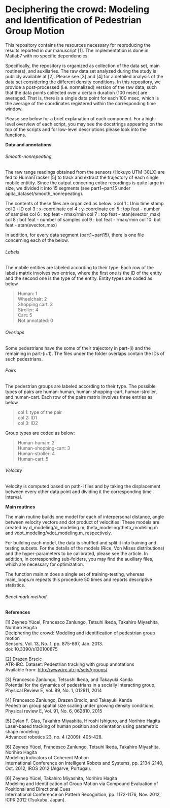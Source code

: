 # Deciphering the crowd: Modeling and Identification of Pedestrian Group Motion

This repository contains the resources necessary for reproducing the results reported in our manuscript [1]. The implementation is done in Matlab7 with no specific dependencies.

Specifically, the repository is organized as collection of the data set, main routine(s), and auxiliaries. The raw data set analyzed during the study is publicly available at [2]. Please see [3] and [4] for a detailed analysis of the data set considering the different density conditions. In this repository, we provide a post-processed (i.e. normalized) version of the raw data, such that the data points collected over a certain duration (100 msec) are averaged. That is, there is a single data point for each 100 msec, which is the average of the coordinates registered within the corresponding time window.

Please see below for a brief explanation of each component. For a high-level overview of each script, you may see the docstrings appearing on the top of the  scripts and for low-level descriptions please look into the functions.

**Data and annotations**

###### Smooth-nonrepeating
The raw range readings obtained from the sensors (Hokuyo UTM-30LX) are fed to HumanTracker [5] to track and extract the trajectory of each single mobile entitity. Since the output concering entire recordings is quite large in size, we divided it into 15 segments (see part1~part15 under apita_dataset/smooth_nonrepeating). 

The contents of these files are organized as below:
    >col 1 : Unix time stamp
    col 2 : ID
    col 3 : x-coordinate
    col 4 : y-coordinate
    col 5 : top feat - number of samples
    col 6 : top feat - rmax/rmin
    col 7 : top feat - atan(evector_max)
    col 8 : bot feat - number of samples
    col 9 : bot feat - rmax/rmin
    col 10: bot feat - atan(evector_max)
    
 In addition, for every data segment (part1~part15), there is one file concerning each of the below.

###### Labels

The mobile entities are labeled according to their type. Each row of the labels matrix involves two entries, where the first one is the ID of the entity and the second one is the type of the entity. Entity types are coded as below
>Human: 1\
  Wheelchair: 2\
  Shopping cart: 3\
  Stroller: 4\
  Cart: 5\
  Not annotated: 0

###### Overlaps
Some pedestrians have the some of their trajectory in part-(i) and the remaining in part-(i+1). The files under the folder overlaps contain the IDs of such pedestrians.

###### Pairs
The pedestrian groups are labeled according to their type. The possible types of pairs are human-human,  human-shopping-cart,   human-stroller, and  human-cart. Each row of the pairs matrix involves three entries as below
  >col 1: type of the pair\
  col 2: ID1\
  col 3: ID2
  
Group types are coded as below:

>Human-human: 2\
    Human-shopping-cart: 3\
    Human-stroller: 4\
    Human-cart: 5


###### Velocity
Velocity is computed based on path-i files and by taking the displacement between every other data point and dividing it the corresponding time interval.

**Main routines**

The main routine builds one model for each of interpersonal distance, angle between velocity vectors and dot product of velocities. These models are created by d_modeling/d_modeling.m, theta_modeling/theta_modeling.m and vdot_modeling/vdot_modeling.m, respectively. 

For building each model, the data is shuffled and split it into training and testing subsets. For the details of the models (Rice, Von Mises distributions) and the hyper-parameters to be calibrated, please see the article. In addition, in corresponding sub-folders, you may find the auxiliary files, which are necessary for optimization. 

The function main.m does a single set of training-testing, whereas main_loops.m repeats this procedure 50 times and reports descriptive statistics.

###### Benchmark method

**References**

[1] Zeynep Yücel, Francesco Zanlungo, Tetsuhi Ikeda, Takahiro Miyashita, Norihiro Hagita\
Deciphering the crowd: Modeling and identification of pedestrian group motion\
Sensors, Vol. 13, No. 1, pp. 875-897, Jan. 2013.\
doi: 10.3390/s130100875

[2] Drazen Brscic\
ATR-IRC. Dataset: Pedestrian tracking with group annotations\
Available from: http://www.irc.atr.jp/sets/groups/. 

[3] Francesco Zanlungo, Tetsushi Ikeda, and Takayuki Kanda \
Potential for the dynamics of pedestrians in a socially interacting group, \
Physical Review E, Vol. 89, No. 1, 012811, 2014

[4] Francesco Zanlungo, Drazen Brscic, and Takayuki Kanda \
Pedestrian group spatial size scaling under growing density conditions, \
Physical review E, Vol. 91, No. 6, 062810, 2015 

[5] Dylan F. Glas, Takahiro Miyashita, Hiroshi Ishiguro, and Norihiro Hagita\
Laser-based tracking of human position and orientation using parametric shape modeling\
Advanced robotics 23, no. 4 (2009): 405-428.

[6] Zeynep Yücel, Francesco Zanlungo, Tetsuhi Ikeda, Takahiro Miyashita, Norihiro Hagita\
Modeling Indicators of Coherent Motion\
International Conference on Intelligent Robots and Systems, pp. 2134-2140, Oct. 2012, IROS 2012 (Algarve, Portugal).

[6] Zeynep Yücel, Takahiro Miyashita, Norihiro Hagita\
Modeling and Identification of Group Motion via Compound Evaluation of Positional and Directional Cues\
International Conference on Pattern Recognition, pp. 1172-1176, Nov. 2012, ICPR 2012 (Tsukuba, Japan).
